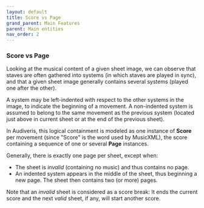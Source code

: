 ```yaml
---
layout: default
title: Score vs Page
grand_parent: Main Features
parent: Main entities
nav_order: 2
---
```

### Score vs Page

Looking at the musical content of a given sheet image, we can observe that staves are often gathered
into systems (in which staves are played in sync), and that a given sheet image generally contains
several systems (played one after the other).

A system may be left-indented with respect to the other systems in the image, to indicate
the beginning of a movement.
A non-indented system is assumed to belong to the same movement as the previous system
(located just above in current sheet or at the end of the previous sheet).

In Audiveris, this logical containment is modeled as one instance of **Score** per movement
(since "Score" is the word used by MusicXML), the score containing a sequence of one or several
**Page** instances.

Generally, there is exactly one page per sheet, except when:
* The sheet is _invalid_ (containing no music) and thus contains no page.
* An indented system appears in the middle of the sheet, thus beginning a new page.
The sheet then contains two (or more) pages.

Note that an _invalid_ sheet is considered as a score break:
It ends the current score and the next _valid_ sheet, if any, will start another score.
